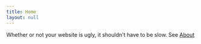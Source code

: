 ```yaml
---
title: Home
layout: null
---
```


Whether or not your website is ugly, it shouldn't have to be slow. See [About](#!/about)
